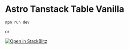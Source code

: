 # Astro Tanstack Table Vanilla

```
npm run dev
```

or

[![Open in StackBlitz](https://developer.stackblitz.com/img/open_in_stackblitz.svg)](https://stackblitz.com/github/marceloverdijk/astro-tanstack-table-vanilla)
